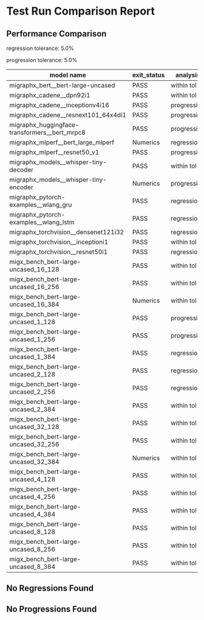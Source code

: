 # Test Run Comparison Report

## Performance Comparison

regression tolerance: 5.0%

progression tolerance: 5.0%

|model name|exit_status|analysis|old_time_ms|new_time_ms|change_ms|percent_change|
|---|---|---|---|---|---|---|
|migraphx_bert__bert-large-uncased|PASS|within tol|371.3831|376.2203|4.8372|1.3%|
|migraphx_cadene__dpn92i1|PASS|within tol|163.8095|171.4343|7.6248|4.65%|
|migraphx_cadene__inceptionv4i16|PASS|progression|6271.4528|5285.7738|-985.679|-15.72%|
|migraphx_cadene__resnext101_64x4di1|PASS|progression|367.1598|313.877|-53.2828|-14.51%|
|migraphx_huggingface-transformers__bert_mrpc8|PASS|progression|682.5319|404.4398|-278.0922|-40.74%|
|migraphx_mlperf__bert_large_mlperf|Numerics|regression|434.0889|483.6769|49.588|11.42%|
|migraphx_mlperf__resnet50_v1|PASS|progression|105.8073|93.5837|-12.2235|-11.55%|
|migraphx_models__whisper-tiny-decoder|PASS|within tol|58.2708|57.9563|-0.3145|-0.54%|
|migraphx_models__whisper-tiny-encoder|Numerics|progression|273.3459|208.5557|-64.7901|-23.7%|
|migraphx_pytorch-examples__wlang_gru|PASS|regression|57.2531|78.082|20.8289|36.38%|
|migraphx_pytorch-examples__wlang_lstm|PASS|regression|18.2563|72.9041|54.6479|299.34%|
|migraphx_torchvision__densenet121i32|PASS|regression|1568.2771|2073.7538|505.4768|32.23%|
|migraphx_torchvision__inceptioni1|PASS|within tol|219.0242|213.564|-5.4602|-2.49%|
|migraphx_torchvision__resnet50i1|PASS|regression|82.9492|106.7972|23.848|28.75%|
|migx_bench_bert-large-uncased_16_128|PASS|within tol|1559.7128|1612.8758|53.163|3.41%|
|migx_bench_bert-large-uncased_16_256|PASS|within tol|5160.355|5392.0632|231.7081|4.49%|
|migx_bench_bert-large-uncased_16_384|Numerics|within tol|9433.9747|9400.3828|-33.5919|-0.36%|
|migx_bench_bert-large-uncased_1_128|PASS|progression|166.9145|148.0392|-18.8754|-11.31%|
|migx_bench_bert-large-uncased_1_256|PASS|progression|345.2077|266.3521|-78.8556|-22.84%|
|migx_bench_bert-large-uncased_1_384|PASS|regression|381.8995|432.5491|50.6496|13.26%|
|migx_bench_bert-large-uncased_2_128|PASS|regression|256.5434|341.487|84.9436|33.11%|
|migx_bench_bert-large-uncased_2_256|PASS|regression|429.8277|821.1071|391.2794|91.03%|
|migx_bench_bert-large-uncased_2_384|PASS|within tol|674.8351|684.5703|9.7352|1.44%|
|migx_bench_bert-large-uncased_32_128|PASS|within tol|5238.9189|5229.7681|-9.1508|-0.17%|
|migx_bench_bert-large-uncased_32_256|PASS|within tol|14081.7321|13929.4273|-152.3048|-1.08%|
|migx_bench_bert-large-uncased_32_384|Numerics|within tol|24184.3488|23118.6354|-1065.7134|-4.41%|
|migx_bench_bert-large-uncased_4_128|PASS|within tol|409.7059|408.3042|-1.4018|-0.34%|
|migx_bench_bert-large-uncased_4_256|PASS|within tol|791.8012|787.3886|-4.4126|-0.56%|
|migx_bench_bert-large-uncased_4_384|PASS|within tol|1230.6828|1287.4411|56.7583|4.61%|
|migx_bench_bert-large-uncased_8_128|PASS|within tol|755.9761|737.0489|-18.9272|-2.5%|
|migx_bench_bert-large-uncased_8_256|PASS|within tol|1669.0871|1652.7038|-16.3833|-0.98%|
|migx_bench_bert-large-uncased_8_384|PASS|within tol|3553.7549|3380.3077|-173.4473|-4.88%|

## No Regressions Found

## No Progressions Found

